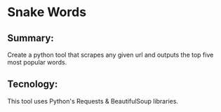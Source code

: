 # Snake Words

## Summary:
Create a python tool that scrapes any given url and outputs the top five most popular words.

## Tecnology:
This tool uses Python's Requests & BeautifulSoup libraries.

